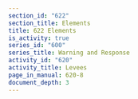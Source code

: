```yaml
---
section_id: "622"
section_title: Elements
title: 622 Elements
is_activity: true
series_id: "600"
series_title: Warning and Response
activity_id: "620"
activity_title: Levees
page_in_manual: 620-8
document_depth: 3
---
```

